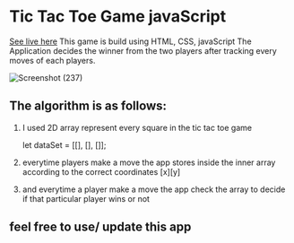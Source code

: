 # Tic Tac Toe Game javaScript
[See live here](https://dagim-tic-tac-toe-game.netlify.app/)
This game is build using HTML, CSS, javaScript
The Application decides the winner from the two players after tracking every moves of each players.

![Screenshot (237)](https://user-images.githubusercontent.com/80765887/153710627-7f805ab0-2c7d-40d2-9fe5-a87ebe74457e.png)



## The algorithm is as follows:
1. I used 2D array represent every square in the tic tac toe game 

   let dataSet = [[], [], []];
  
                          
2. everytime players make a move the app stores inside the inner array according to the correct coordinates [x][y]
3. and everytime a player make a move the app check the array to decide if that particular player wins or not
## feel free to use/ update this app
